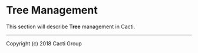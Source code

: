 # Tree Management

This section will describe **Tree** management in Cacti.

---
Copyright (c) 2018 Cacti Group
